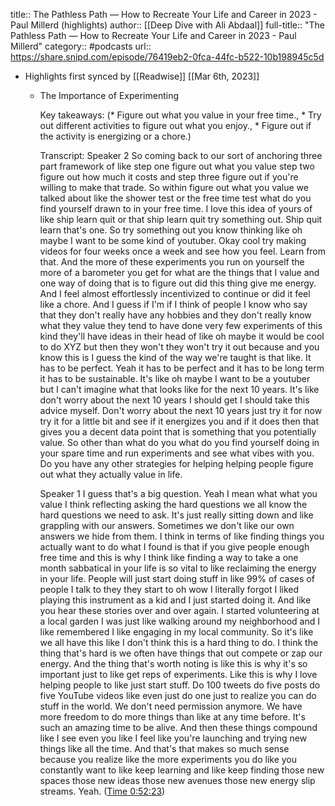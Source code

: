 title:: The Pathless Path —  How to Recreate Your Life and Career in 2023 - Paul Millerd (highlights)
author:: [[Deep Dive with Ali Abdaal]]
full-title:: "The Pathless Path —  How to Recreate Your Life and Career in 2023 - Paul Millerd"
category:: #podcasts
url:: https://share.snipd.com/episode/76419eb2-0fca-44fc-b522-10b198945c5d

- Highlights first synced by [[Readwise]] [[Mar 6th, 2023]]
	- The Importance of Experimenting
	  
	  Key takeaways:
	  (* Figure out what you value in your free time., * Try out different activities to figure out what you enjoy., * Figure out if the activity is energizing or a chore.)
	  
	  Transcript:
	  Speaker 2
	  So coming back to our sort of anchoring three part framework of like step one figure out what you value step two figure out how much it costs and step three figure out if you're willing to make that trade. So within figure out what you value we talked about like the shower test or the free time test what do you find yourself drawn to in your free time. I love this idea of yours of like ship learn quit or that ship learn quit try something out. Ship quit learn that's one. So try something out you know thinking like oh maybe I want to be some kind of youtuber. Okay cool try making videos for four weeks once a week and see how you feel. Learn from that. And the more of these experiments you run on yourself the more of a barometer you get for what are the things that I value and one way of doing that is to figure out did this thing give me energy. And I feel almost effortlessly incentivized to continue or did it feel like a chore. And I guess if I'm if I think of people I know who say that they don't really have any hobbies and they don't really know what they value they tend to have done very few experiments of this kind they'll have ideas in their head of like oh maybe it would be cool to do XYZ but then they won't they won't try it out because and you know this is I guess the kind of the way we're taught is that like. It has to be perfect. Yeah it has to be perfect and it has to be long term it has to be sustainable. It's like oh maybe I want to be a youtuber but I can't imagine what that looks like for the next 10 years. It's like don't worry about the next 10 years I should get I should take this advice myself. Don't worry about the next 10 years just try it for now try it for a little bit and see if it energizes you and if it does then that gives you a decent data point that is something that you potentially value. So other than what do you what do you find yourself doing in your spare time and run experiments and see what vibes with you. Do you have any other strategies for helping helping people figure out what they actually value in life.
	  
	  Speaker 1
	  I guess that's a big question. Yeah I mean what what you value I think reflecting asking the hard questions we all know the hard questions we need to ask. It's just really sitting down and like grappling with our answers. Sometimes we don't like our own answers we hide from them. I think in terms of like finding things you actually want to do what I found is that if you give people enough free time and this is why I think like finding a way to take a one month sabbatical in your life is so vital to like reclaiming the energy in your life. People will just start doing stuff in like 99% of cases of people I talk to they they start to oh wow I literally forgot I liked playing this instrument as a kid and I just started doing it. And like you hear these stories over and over again. I started volunteering at a local garden I was just like walking around my neighborhood and I like remembered I like engaging in my local community. So it's like we all have this like I don't think this is a hard thing to do. I think the thing that's hard is we often have things that out compete or zap our energy. And the thing that's worth noting is like this is why it's so important just to like get reps of experiments. Like this is why I love helping people to like just start stuff. Do 100 tweets do five posts do five YouTube videos like even just do one just to realize you can do stuff in the world. We don't need permission anymore. We have more freedom to do more things than like at any time before. It's such an amazing time to be alive. And then these things compound like I see even you like I feel like you're launching and trying new things like all the time. And that's that makes so much sense because you realize like the more experiments you do like you constantly want to like keep learning and like keep finding those new spaces those new ideas those new avenues those new energy slip streams. Yeah. ([Time 0:52:23](https://share.snipd.com/snip/6474634b-8db9-483e-bc32-46786905fcf3))